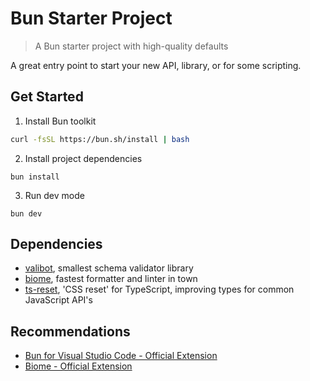 # Bun Starter Project

> A Bun starter project with high-quality defaults

A great entry point to start your new API, library, or for some scripting.

## Get Started

1. Install Bun toolkit

```bash
curl -fsSL https://bun.sh/install | bash
```

2. Install project dependencies

```
bun install
```

3. Run dev mode

```
bun dev
```

## Dependencies

- [valibot](https://valibot.dev), smallest schema validator library
- [biome](https://biomejs.dev), fastest formatter and linter in town
- [ts-reset](https://github.com/total-typescript/ts-reset), 'CSS reset' for TypeScript, improving types for common JavaScript API's

## Recommendations

- [Bun for Visual Studio Code - Official Extension](https://marketplace.visualstudio.com/items?itemName=oven.bun-vscode)
- [Biome - Official Extension](https://marketplace.visualstudio.com/items?itemName=biomejs.biome)
